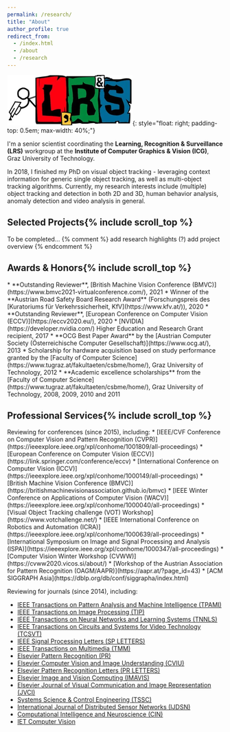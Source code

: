 ```yaml
---
permalink: /research/
title: "About"
author_profile: true
redirect_from: 
  - /index.html
  - /about
  - /research
---
```


![LRS](/images/lrs.webp){: style="float: right; padding-top: 0.5em; max-width: 40%;"}

I'm a senior scientist coordinating the __Learning, Recognition & Surveillance (LRS)__ workgroup at the __Institute of Computer Graphics & Vision (ICG)__, Graz University of Technology.

In 2018, I finished my PhD on visual object tracking - leveraging context information for generic single object tracking, as well as multi-object tracking algorithms.
Currently, my research interests include (multiple) object tracking and detection in both 2D and 3D, human behavior analysis, anomaly detection and video analysis in general.

<h2>Selected Projects{% include scroll_top %}</h2>
To be completed...
{% comment %}
add research highlights (?)
add project overview
{% endcomment %}


<h2>Awards & Honors{% include scroll_top %}</h2>
* **Outstanding Reviewer**, [British Machine Vision Conference (BMVC)](https://www.bmvc2021-virtualconference.com/), 2021
* Winner of the **Austrian Road Safety Board Research Award** (Forschungspreis des [Kuratoriums f&uuml;r Verkehrssicherheit, KfV](https://www.kfv.at/)), 2020
* **Outstanding Reviewer**, [European Conference on Computer Vision (ECCV)](https://eccv2020.eu/), 2020
* [NVIDIA](https://developer.nvidia.com/) Higher Education and Research Grant recipient, 2017
* **OCG Best Paper Award** by the [Austrian Computer Society (&Ouml;sterreichische Computer Gesellschaft)](https://www.ocg.at/), 2013
* Scholarship for hardware acquisition based on study performance granted by the [Faculty of Computer Science](https://www.tugraz.at/fakultaeten/csbme/home/), Graz University of Technology, 2012
* **Academic excellence scholarships** from the [Faculty of Computer Science](https://www.tugraz.at/fakultaeten/csbme/home/), Graz University of Technology, 2008, 2009, 2010 and 2011


<h2>Professional Services{% include scroll_top %}</h2>
<!-- Been there, done that -->
Reviewing for conferences (since 2015), including:
* [IEEE/CVF Conference on Computer Vision and Pattern Recognition (CVPR)](https://ieeexplore.ieee.org/xpl/conhome/1001809/all-proceedings)
* [European Conference on Computer Vision (ECCV)](https://link.springer.com/conference/eccv)
* [International Conference on Computer Vision (ICCV)](https://ieeexplore.ieee.org/xpl/conhome/1000149/all-proceedings)
* [British Machine Vision Conference (BMVC)](https://britishmachinevisionassociation.github.io/bmvc)
* [IEEE Winter Conference on Applications of Computer Vision (WACV)](https://ieeexplore.ieee.org/xpl/conhome/1000040/all-proceedings)
* [Visual Object Tracking challenge (VOT) Workshop](https://www.votchallenge.net/)
* [IEEE International Conference on Robotics and Automation (ICRA)](https://ieeexplore.ieee.org/xpl/conhome/1000639/all-proceedings)
* [International Symposium on Image and Signal Processing and Analysis (ISPA)](https://ieeexplore.ieee.org/xpl/conhome/1000347/all-proceedings)
* [Computer Vision Winter Workshop (CVWW)](https://cvww2020.vicos.si/about/)
* [Workshop of the Austrian Association for Pattern Recognition (OAGM/AAPR)](https://aapr.at/?page_id=43)
* [ACM SIGGRAPH Asia](https://dblp.org/db/conf/siggrapha/index.html)

Reviewing for journals (since 2014), including:
* [IEEE Transactions on Pattern Analysis and Machine Intelligence (TPAMI)](https://ieeexplore.ieee.org/xpl/RecentIssue.jsp?punumber=34)
* [IEEE Transactions on Image Processing (TIP)](https://ieeexplore.ieee.org/xpl/RecentIssue.jsp?punumber=83)
* [IEEE Transactions on Neural Networks and Learning Systems (TNNLS)](https://ieeexplore.ieee.org/xpl/RecentIssue.jsp?punumber=5962385)
* [IEEE Transactions on Circuits and Systems for Video Technology (TCSVT)](https://ieeexplore.ieee.org/xpl/RecentIssue.jsp?punumber=76)
* [IEEE Signal Processing Letters (SP LETTERS)](https://signalprocessingsociety.org/publications-resources/ieee-signal-processing-letters)
* [IEEE Transactions on Multimedia (TMM)](https://ieeexplore.ieee.org/xpl/RecentIssue.jsp?punumber=6046)
* [Elsevier Pattern Recognition (PR)](https://www.journals.elsevier.com/pattern-recognition)
* [Elsevier Computer Vision and Image Understanding (CVIU)](https://www.journals.elsevier.com/computer-vision-and-image-understanding)
* [Elsevier Pattern Recognition Letters (PR LETTERS)](https://www.journals.elsevier.com/pattern-recognition-letters)
* [Elsevier Image and Vision Computing (IMAVIS)](https://www.journals.elsevier.com/image-and-vision-computing)
* [Elsevier Journal of Visual Communication and Image Representation (JVCI)](https://www.journals.elsevier.com/journal-of-visual-communication-and-image-representation)
* [Systems Science & Control Engineering (TSSC)](https://www.tandfonline.com/action/journalInformation?journalCode=tssc20)
* [International Journal of Distributed Sensor Networks (IJDSN)](https://journals.sagepub.com/home/dsn)
* [Computational Intelligence and Neuroscience (CIN)](https://www.hindawi.com/journals/cin)
* [IET Computer Vision](https://ieeexplore.ieee.org/xpl/RecentIssue.jsp?punumber=4159597)

